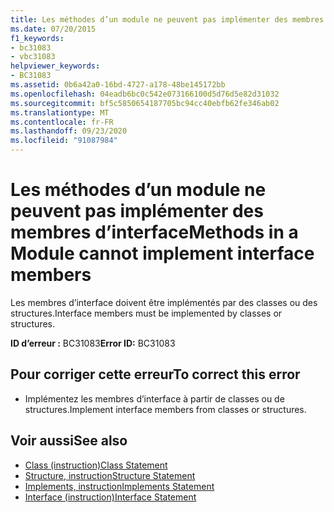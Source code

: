 ```yaml
---
title: Les méthodes d’un module ne peuvent pas implémenter des membres d’interface
ms.date: 07/20/2015
f1_keywords:
- bc31083
- vbc31083
helpviewer_keywords:
- BC31083
ms.assetid: 0b6a42a0-16bd-4727-a178-48be145172bb
ms.openlocfilehash: 04eadb6bc0c542e073166100d5d76d5e82d31032
ms.sourcegitcommit: bf5c5850654187705bc94cc40ebfb62fe346ab02
ms.translationtype: MT
ms.contentlocale: fr-FR
ms.lasthandoff: 09/23/2020
ms.locfileid: "91087984"
---
```

# <a name="methods-in-a-module-cannot-implement-interface-members"></a><span data-ttu-id="61d14-102">Les méthodes d’un module ne peuvent pas implémenter des membres d’interface</span><span class="sxs-lookup"><span data-stu-id="61d14-102">Methods in a Module cannot implement interface members</span></span>

<span data-ttu-id="61d14-103">Les membres d’interface doivent être implémentés par des classes ou des structures.</span><span class="sxs-lookup"><span data-stu-id="61d14-103">Interface members must be implemented by classes or structures.</span></span>  
  
 <span data-ttu-id="61d14-104">**ID d’erreur :** BC31083</span><span class="sxs-lookup"><span data-stu-id="61d14-104">**Error ID:** BC31083</span></span>  
  
## <a name="to-correct-this-error"></a><span data-ttu-id="61d14-105">Pour corriger cette erreur</span><span class="sxs-lookup"><span data-stu-id="61d14-105">To correct this error</span></span>  
  
- <span data-ttu-id="61d14-106">Implémentez les membres d’interface à partir de classes ou de structures.</span><span class="sxs-lookup"><span data-stu-id="61d14-106">Implement interface members from classes or structures.</span></span>  
  
## <a name="see-also"></a><span data-ttu-id="61d14-107">Voir aussi</span><span class="sxs-lookup"><span data-stu-id="61d14-107">See also</span></span>

- [<span data-ttu-id="61d14-108">Class (instruction)</span><span class="sxs-lookup"><span data-stu-id="61d14-108">Class Statement</span></span>](../language-reference/statements/class-statement.md)
- [<span data-ttu-id="61d14-109">Structure, instruction</span><span class="sxs-lookup"><span data-stu-id="61d14-109">Structure Statement</span></span>](../language-reference/statements/structure-statement.md)
- [<span data-ttu-id="61d14-110">Implements, instruction</span><span class="sxs-lookup"><span data-stu-id="61d14-110">Implements Statement</span></span>](../language-reference/statements/implements-statement.md)
- [<span data-ttu-id="61d14-111">Interface (instruction)</span><span class="sxs-lookup"><span data-stu-id="61d14-111">Interface Statement</span></span>](../language-reference/statements/interface-statement.md)
